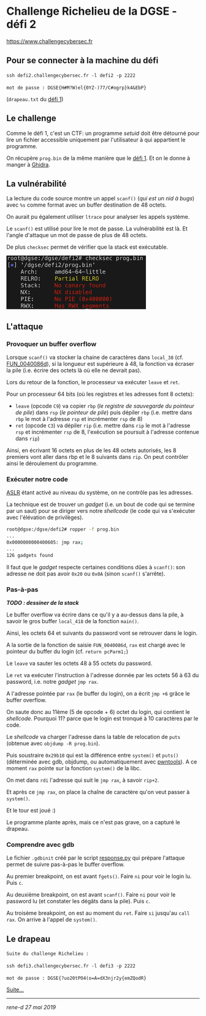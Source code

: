# Challenge Richelieu de la DGSE - défi 2

https://www.challengecybersec.fr

## Pour se connecter à la machine du défi
```
ssh defi2.challengecybersec.fr -l defi2 -p 2222

mot de passe : DGSE{H#M?W)el{0YZ-)77/C#ogrp}k4&EbP}
```
(`drapeau.txt` du [défi 1](../defi1/README.md))

## Le challenge

Comme le défi 1, c'est un CTF: un programme _setuid_ doit être détourné pour lire un fichier accessible uniquement par l'utilisateur à qui appartient le programme.

On récupère `prog.bin` de la même manière que le [défi 1](../defi1/README.md#Note). Et on le donne à manger à [Ghidra](https://ghidra-sre.org).

## La vulnérabilité

La lecture du code source montre un appel `scanf()` (_qui est un nid à bugs_) avec `%s` comme format avec un buffer destination de 48 octets.

On aurait pu également utiliser `ltrace` pour analyser les appels système.

Le `scanf()` est utilisé pour lire le mot de passe. La vulnérabilité est là. Et l'angle d'attaque un mot de passe de plus de 48 octets.

De plus `checksec` permet de vérifier que la stack est exécutable.

![checksec](checksec.png)

## L'attaque

### Provoquer un buffer overflow

Lorsque `scanf()` va stocker la chaine de caractères dans `local_38` (cf. [FUN_0040086d](src/FUN_0040086d.c)), si la longueur est supérieure à 48, la fonction va écraser la pile (i.e. écrire des octets là où elle ne devrait pas).

Lors du retour de la fonction, le processeur va exécuter `leave` et `ret`.

Pour un processeur 64 bits (où les registres et les adresses font 8 octets):
* `leave` (opcode `C9`) va copier `rbp` (_le registre de sauvegarde du pointeur de pile_) dans `rsp` (_le pointeur de pile_) puis dépiler `rbp` (i.e. mettre dans `rbp` le mot à l'adresse `rsp` et incrémenter `rsp` de 8)
* `ret` (opcode `C3`) va dépiler `rip` (i.e. mettre dans `rip` le mot à l'adresse `rsp` et incrémenter `rsp` de 8, l'exécution se poursuit à l'adresse contenue dans `rip`)

Ainsi, en écrivant 16 octets en plus de les 48 octets autorisés, les 8 premiers vont aller dans rbp et le 8 suivants dans `rip`. On peut contrôler ainsi le déroulement du programme.

### Exécuter notre code

[ASLR](https://fr.wikipedia.org/wiki/Address_space_layout_randomization) étant activé au niveau du système, on ne contrôle pas les adresses.

La technique est de trouver un _gadget_ (i.e. un bout de code qui se termine par un saut) pour se diriger vers notre _shellcode_ (le code qui va s'exécuter avec l'élévation de privilèges).

```bash
root@dgse:/dgse/defi2# ropper -f prog.bin
...
0x0000000000400605: jmp rax;
...
126 gadgets found
```

Il faut que le _gadget_ respecte certaines conditions dûes à `scanf()`: son adresse ne doit pas avoir `0x20` ou `0x0A` (sinon `scanf()` s'arrête).

### Pas-à-pas

___TODO : dessiner de la stack___

Le buffer overflow va écrire dans ce qu'il y a au-dessus dans la pile, à savoir le gros buffer `local_418` de la fonction `main()`.

Ainsi, les octets 64 et suivants du password vont se retrouver dans le login.

A la sortie de la fonction de saisie `FUN_0040086d`, `rax` est chargé avec le pointeur du buffer du login (cf. `return pcParm1;`)

Le `leave` va sauter les octets 48 à 55 octets du password.

Le `ret` va exécuter l'instruction à l'adresse donnée par les octets 56 à 63 du password, i.e. notre _gadget_ `jmp rax`.

A l'adresse pointée par `rax` (le buffer du login), on a écrit `jmp +6` grâce le buffer overflow.

On saute donc au 11ème (5 de opcode + 6) octet du login, qui contient le _shellcode_. Pourquoi 11? parce que le login est tronqué à 10 caractères par le code.

Le _shellcode_ va charger l'adresse dans la table de relocation de `puts` (obtenue avec `objdump -R prog.bin`).

Puis soustraire `0x29b10` qui est la différence entre `system()` et `puts()` (déterminée avec gdb, objdump, ou automatiquement avec [pwntools](https://github.com/Gallopsled/pwntools)). A ce moment `rax` pointe sur la fonction `system()` de la libc.

On met dans `rdi` l'adresse qui suit le `jmp rax`, à savoir `rip+2`.

Et après ce `jmp rax`, on place la chaîne de caractère qu'on veut passer à `system()`.

Et le tour est joué :)

Le programme plante après, mais ce n'est pas grave, on a capturé le drapeau.

### Comprendre avec gdb

Le fichier `.gdbinit` créé par le script [response.py](response.py) qui prépare l'attaque permet de suivre pas-à-pas le buffer overflow.

Au premier breakpoint, on est avant `fgets()`. Faire `ni` pour voir le login lu. Puis `c`.

Au deuxième breakpoint, on est avant `scanf()`. Faire `ni` pour voir le password lu (et constater les dégâts dans la pile). Puis `c`.

Au troisème breakpoint, on est au moment du `ret`. Faire `si` jusqu'au `call rax`. On arrive à l'appel de `system()`.

## Le drapeau

```
Suite du challenge Richelieu :

ssh defi3.challengecybersec.fr -l defi3 -p 2222

mot de passe : DGSE{?uo20tPO4(o=A=dX3njr2y{emZQodR}
```

[Suite...](../defi3/README.md)

---
*rene-d 27 mai 2019*
